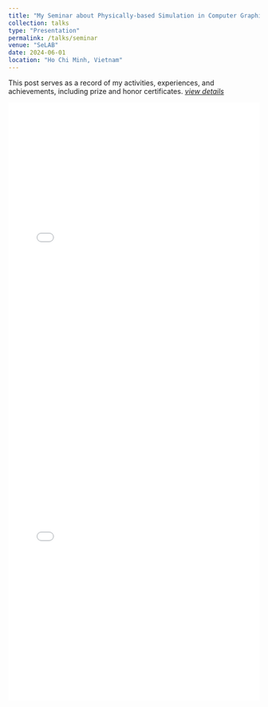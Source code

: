 ```yaml
---
title: "My Seminar about Physically-based Simulation in Computer Graphics"
collection: talks
type: "Presentation"
permalink: /talks/seminar
venue: "SeLAB"
date: 2024-06-01
location: "Ho Chi Minh, Vietnam"
---
```


This post serves as a record of my activities, experiences, and achievements, including prize and honor certificates. [*view details*](/posts/seminar)



<embed src="/assets/images/selab/differential-equation-basics.pdf" width="100%" height="600px" />
<embed src="/assets/images/selab/dense-captioning-event.pdf" width="100%" height="600px" />